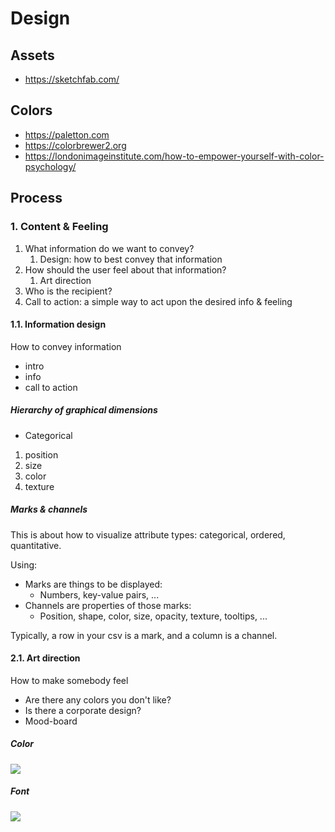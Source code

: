 # Design

## Assets
- https://sketchfab.com/

## Colors
- https://paletton.com
- https://colorbrewer2.org
- https://londonimageinstitute.com/how-to-empower-yourself-with-color-psychology/

## Process

### 1. Content & Feeling

1.  What information do we want to convey?
    1. Design: how to best convey that information
2. How should the user feel about that information?
    1. Art direction
3. Who is the recipient?
4. Call to action: a simple way to act upon the desired info & feeling

#### 1.1. Information design
How to convey information
- intro
- info
- call to action

##### Hierarchy of graphical dimensions
- Categorical
1. position
2. size
3. color
4. texture

##### Marks & channels
This is about how to visualize attribute types: categorical, ordered, quantitative.

Using:

 - Marks are things to be displayed: 
   - Numbers, key-value pairs, ...
 - Channels are properties of those marks: 
   - Position, shape, color, size, opacity, texture, tooltips, ...

Typically, a row in your csv is a mark, and a column is a channel.


#### 2.1. Art direction
How to make somebody feel

- Are there any colors you don't like?
- Is there a corporate design?
- Mood-board

##### Color

<img src="../assets/programming/color_emotions.png">

##### Font

<img src="../assets/programming/fonts.png">
